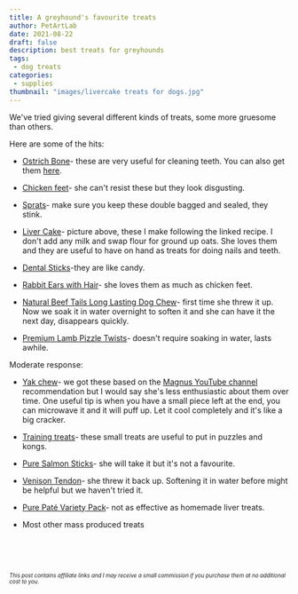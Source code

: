 ```yaml
---
title: A greyhound's favourite treats
author: PetArtLab
date: 2021-08-22    
draft: false
description: best treats for greyhounds
tags:
 - dog treats
categories:
 - supplies
thumbnail: "images/livercake treats for dogs.jpg"
---
```


We've tried giving several different kinds of treats, some more gruesome than others. 

Here are some of the hits:

* [Ostrich Bone](https://www.petplanet.co.uk/p35900/antos_ostrich_dino_bone.aspx)- these are very useful for cleaning teeth. You can also get them [here](https://www.jrpetproducts.com/shop/large-ostrich-bone/?v=79cba1185463).

* [Chicken feet](https://www.amazon.co.uk/gp/product/B00EDR4L9C/ref=as_li_tl?ie=UTF8&amp;tag=petartlab-21&amp;camp=1634&amp;creative=6738&amp;linkCode=as2&amp;creativeASIN=B00EDR4L9C&amp;linkId=2860d5ad219647cb97de7c404531923a&_encoding=UTF8&tag=petartlab07-21&linkCode=ur2&linkId=323492c3dbfde5946824c5876dc65cc4&camp=1634&creative=6738)- she can't resist these but they look disgusting.

* [Sprats](https://www.amazon.co.uk/gp/product/B01LCXWNKI/ref=as_li_tl?ie=UTF8&amp;tag=petartlab-21&amp;camp=1634&amp;creative=6738&amp;linkCode=as2&amp;creativeASIN=B01LCXWNKI&amp;linkId=a12b1202353d1fd0260711ecf6690837&_encoding=UTF8&tag=petartlab07-21&linkCode=ur2&linkId=13ea63e5d7ae5928936d8c4565ff669a&camp=1634&creative=6738)- make sure you keep these double bagged and sealed, they stink.

* [Liver Cake](https://www.hearingdogs.org.uk/training-our-puppies/dog-treat-recipes/liver-cake/)- picture above, these I make following the linked recipe. I don't add any milk and swap flour for ground up oats. She loves them and they are useful to have on hand as treats for doing nails and teeth. 

* [Dental Sticks](https://www.petsathome.com/shop/en/pets/lilys-kitchen-woofbrush-natural-dental-large-breed-adult-dog-chews-7-pack)-they are like candy.

* [Rabbit Ears with Hair](https://www.jrpetproducts.com/shop/rabbit-ears-with-hair/?v=79cba1185463)- she loves them as much as chicken feet.

* [Natural Beef Tails Long Lasting Dog Chew](https://www.jrpetproducts.com/shop/beef-tails-for-dogs/?v=79cba1185463)- first time she threw it up. Now we soak it in water overnight to soften it and she can have it the next day, disappears quickly.

* [Premium Lamb Pizzle Twists](https://www.jrpetproducts.com/shop/premium-lamb-pizzle-twists/?v=79cba1185463)- doesn't require soaking in water, lasts awhile.

Moderate response:

* [Yak chew](https://www.zooplus.co.uk/shop/dogs/dog_treats_chews/chew_sticks/hard_chew_sticks/695314)- we got these based on the [Magnus YouTube channel](https://www.youtube.com/user/degsgunn) recommendation but I would say she's less enthusiastic about them over time. One useful tip is when you have a small piece left at the end, you can microwave it and it will puff up. Let it cool completely and it's like a big cracker.

* [Training treats](https://www.jrpetproducts.com/pure-training-treats-dog-treats/?v=79cba1185463)- these small treats are useful to put in puzzles and kongs.

* [Pure Salmon Sticks](https://www.jrpetproducts.com/shop/pure-salmon-sticks-50g/?v=79cba1185463)- she will take it but it's not a favourite. 

* [Venison Tendon](https://www.jrpetproducts.com/shop/venison-bundle/?v=79cba1185463)- she threw it back up. Softening it in water before might be helpful but we haven't tried it.

* [Pure Paté Variety Pack](https://www.jrpetproducts.com/shop/pure-pate-variety-pack-5x400g-1-x-chicken-turkey-salmon-beef-lamb/?v=79cba1185463)- not as effective as homemade liver treats.

* Most other mass produced treats

<br>


<br>


<br>



<sub><sup>_This post contains affiliate links and I may receive a small commission if you purchase them at no additional cost to you._</sup></sub>